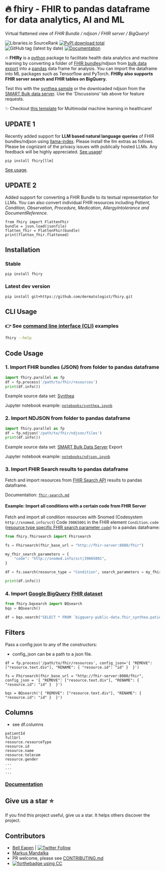 # :fire: fhiry - FHIR to pandas dataframe for data analytics, AI and ML
Virtual flattened view of *FHIR Bundle / ndjson / FHIR server / BigQuery!*

![Libraries.io SourceRank](https://img.shields.io/librariesio/sourcerank/pypi/fhiry)
[![PyPI download total](https://img.shields.io/pypi/dm/fhiry.svg)](https://pypi.python.org/pypi/fhiry/)
![GitHub tag (latest by date)](https://img.shields.io/github/v/tag/dermatologist/fhiry)
[![Documentation](https://badgen.net/badge/icon/documentation?icon=libraries&label)](https://dermatologist.github.io/fhiry/)

:fire: **FHIRy** is a [python](https://www.python.org/) package to facilitate health data analytics and machine learning by converting a folder of [FHIR bundles](https://www.hl7.org/fhir/bundle.html)/ndjson from [bulk data export](https://hl7.org/fhir/uv/bulkdata/export/index.html) into a [pandas](https://pandas.pydata.org/docs/user_guide/index.html) data frame for analysis. You can import the dataframe
into ML packages such as Tensorflow and PyTorch. **FHIRy also supports FHIR server search and FHIR tables on BigQuery.**


Test this with the [synthea sample](https://synthea.mitre.org/downloads) or the downloaded ndjson from the [SMART Bulk data server](https://bulk-data.smarthealthit.org/). Use the 'Discussions' tab above for feature requests.

:sparkles: Checkout [this template](https://github.com/dermatologist/kedro-multimodal) for Multimodal machine learning in healthcare!


## UPDATE 1
Recently added support for **LLM based natural language queries** of FHIR bundles/ndjson using [llama-index](examples/llm_example.py). Please install the llm extras as follows. Please be cognizant of the privacy issues with publically hosted LLMs. Any feedback will be highly appreciated. [See usage](examples/llm_example.py)!

```
pip install fhiry[llm]
```
[See usage](examples/llm_example.py).

## UPDATE 2
Added support for converting a FHIR Bundle to its textual representation for LLMs. You can also convert individual FHIR resources including *Patient, Condition, Observation, Procedure, Medication, AllergyIntolerance and DocumentReference*.

```
from fhiry import FlattenFhir
bundle = json.load(jsonfile)
flatten_fhir = FlattenFhir(bundle)
print(flatten_fhir.flattened)
```

## Installation

### Stable
```shell
pip install fhiry
```

### Latest dev version

```
pip install git+https://github.com/dermatologist/fhiry.git
```
## CLI Usage

### 👉 See [command line interface (CLI)](examples/cli.md) examples

```bash
fhiry --help
```
## Code Usage

### 1. Import FHIR bundles (JSON) from folder to pandas dataframe

```python
import fhiry.parallel as fp
df = fp.process('/path/to/fhir/resources')
print(df.info())
```

Example source data set: [Synthea](https://synthea.mitre.org/downloads)

Jupyter notebook example: [`notebooks/synthea.ipynb`](notebooks/synthea.ipynb)

### 2. Import NDJSON from folder to pandas dataframe

```python
import fhiry.parallel as fp
df = fp.ndjson('/path/to/fhir/ndjson/files')
print(df.info())
```

Example source data set: [SMART Bulk Data Server](https://bulk-data.smarthealthit.org/) Export

Jupyter notebook example: [`notebooks/ndjson.ipynb`](notebooks/ndjson.ipynb)

### 3. Import FHIR Search results to pandas dataframe

Fetch and import resources from [FHIR Search API](https://www.hl7.org/fhir/search.html) results to pandas dataframe.

Documentation: [`fhir-search.md`](fhir-search.md)

#### Example: Import all conditions with a certain code from FHIR Server

Fetch and import all condition resources with Snomed (Codesystem `http://snomed.info/sct`) Code `39065001` in the FHIR element `Condition.code` ([resource type specific FHIR search parameter `code`](https://www.hl7.org/fhir/condition.html#search)) to a pandas dataframe:

```python
from fhiry.fhirsearch import Fhirsearch

fs = Fhirsearch(fhir_base_url = "http://fhir-server:8080/fhir")

my_fhir_search_parameters = {
    "code": "http://snomed.info/sct|39065001",
}

df = fs.search(resource_type = "Condition", search_parameters = my_fhir_search_parameters)

print(df.info())
```

### 4. Import [Google BigQuery](https://cloud.google.com/bigquery) [FHIR dataset](https://console.cloud.google.com/marketplace/details/mitre/synthea-fhir?q=synthea)

```python
from fhiry.bqsearch import BQsearch
bqs = BQsearch()

df = bqs.search("SELECT * FROM `bigquery-public-data.fhir_synthea.patient` LIMIT 20") # can be a path to .sql file

```

## Filters

Pass a config json to any of the constructors:
* config_json can be a path to a json file.
```
df = fp.process('/path/to/fhir/resources', config_json='{ "REMOVE": ["resource.text.div"], "RENAME": { "resource.id": "id" }  }')

fs = Fhirsearch(fhir_base_url = "http://fhir-server:8080/fhir", config_json = '{ "REMOVE": ["resource.text.div"], "RENAME": { "resource.id": "id" }  }')

bqs = BQsearch('{ "REMOVE": ["resource.text.div"], "RENAME": { "resource.id": "id" }  }')
```

## Columns
* see df.columns

```
patientId
fullUrl
resource.resourceType
resource.id
resource.name
resource.telecom
resource.gender
...
...
...
```


### [Documentation](https://dermatologist.github.io/fhiry/)

## Give us a star ⭐️
If you find this project useful, give us a star. It helps others discover the project.

## Contributors

* [Bell Eapen](https://nuchange.ca) | [![Twitter Follow](https://img.shields.io/twitter/follow/beapen?style=social)](https://twitter.com/beapen)
* [Markus Mandalka](https://github.com/Mandalka)
* PR welcome, please see [CONTRIBUTING.md](/CONTRIBUTING.md)
* [![forthebadge](https://forthebadge.com/images/badges/built-with-love.svg) using CC](https://alliancecan.ca/en/services/advanced-research-computing)
